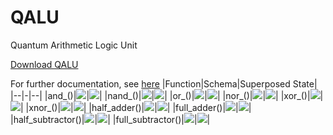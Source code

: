# QALU
Quantum Arithmetic Logic Unit

<a href="https://raw.githubusercontent.com/alihakimtaskiran/QALU/main/qalu.py">Download QALU </a>

For further documentation, see <a href="QALU.ipynb">here</a>
|Function|Schema|Superposed State|
|--|-|--|
|and_()|![](src/and_s.png)|![](src/and_q.png)|
|nand_()|![](src/nand_s.png)|![](src/nand_q.png)|
|or_()|![](src/or_s.png)|![](src/or_q.png)|
|nor_()|![](src/nor_s.png)|![](src/nor_q.png)|
|xor_()|![](src/xor_s.png)|![](src/xor_q.png)|
|xnor_()|![](src/xnor_ss.png)|![](src/xnor_qq.png)|
|half_adder()|![](src/ha_s.png)|![](src/ha_q.png)|
|full_adder()|![](src/fa_s.png)|![](src/fa_q.png)|
|half_subtractor()|![](src/hs_s.png)|![](src/hs_q.png)|
|full_subtractor()|![](src/fs_s.png)|![](src/fs_q.png)|
